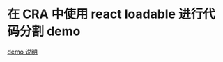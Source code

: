# 在 CRA 中使用 react loadable 进行代码分割 demo

[demo 说明](https://github.com/Monsoir/Notes/blob/master/React/react/react-code-splitting-in-action.md)